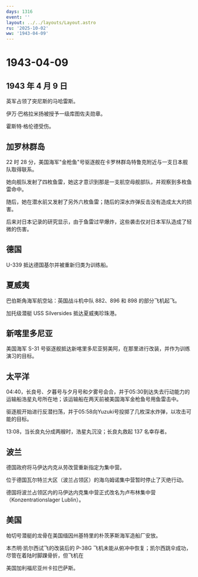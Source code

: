 ```yaml
---
days: 1316
event: ''
layout: ../../layouts/Layout.astro
ru: '2025-10-02'
ww: '1943-04-09'
---
```


# 1943-04-09

## 1943 年 4 月 9 日

英军占领了突尼斯的马哈雷斯。

伊万·巴格拉米扬被授予一级库图佐夫勋章。

霍斯特·格伦德受伤。

## 加罗林群岛

22 时 28
分，美国海军"金枪鱼"号驱逐舰在卡罗林群岛特鲁克附近与一支日本舰队取得联系。

她向舰队发射了四枚鱼雷，她这才意识到那是一支航空母舰部队，并观察到多枚鱼雷命中。

随后，她在潜水前又发射了另外六枚鱼雷；随后的深水炸弹反击没有造成太大的损害。

后来对日本记录的研究显示，由于鱼雷过早爆炸，这些袭击仅对日本军队造成了轻微的伤害。

## 德国

U-339 抵达德国基尔并被重新归类为训练船。

## 夏威夷

巴伯斯角海军航空站：英国战斗机中队 882、896 和 898 的部分飞机起飞。

加托级潜艇 USS Silversides 抵达夏威夷珍珠港。

## 新喀里多尼亚

美国海军 S-31
号驱逐舰抵达新喀里多尼亚努美阿，在那里进行改装，并作为训练演习的目标。

## 太平洋

04:40，长良号、夕暮号与夕月号和夕雾号会合，并于05:30到达失去行动能力的运输船浩星丸号所在地；该运输船在两天前被美国海军金枪鱼号用鱼雷击中。

驱逐舰开始进行反潜扫荡，并于05:58向Yuzuki号投掷了几枚深水炸弹，以攻击可能的目标。

13:08，当长良丸分成两艘时，浩星丸沉没；长良丸救起 137 名幸存者。

## 波兰

德国政府将马伊达内克从劳改营重新指定为集中营。

位于德国瓦尔特兰大区（波兰占领区）的海乌姆诺集中营暂时停止了灭绝行动。

德国将波兰占领区内的马伊达内克集中营正式改名为卢布林集中营（Konzentrationslager
Lublin）。

## 美国

帕切号潜艇的龙骨在美国缅因州基特里的朴茨茅斯海军造船厂安放。

本杰明·凯尔西试飞的改装后的 P-38G
飞机未能从俯冲中恢复；凯尔西跳伞成功，尽管在着陆时脚踝骨折，但飞机在

美国加利福尼亚州卡拉巴萨斯。